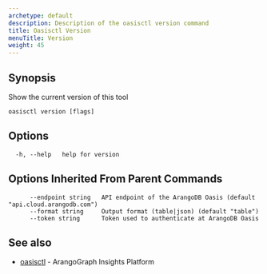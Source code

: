 ```yaml
---
archetype: default
description: Description of the oasisctl version command
title: Oasisctl Version
menuTitle: Version
weight: 45
---
```

## Synopsis
Show the current version of this tool

```
oasisctl version [flags]
```

## Options
```
  -h, --help   help for version
```

## Options Inherited From Parent Commands
```
      --endpoint string   API endpoint of the ArangoDB Oasis (default "api.cloud.arangodb.com")
      --format string     Output format (table|json) (default "table")
      --token string      Token used to authenticate at ArangoDB Oasis
```

## See also
* [oasisctl](options.md)	 - ArangoGraph Insights Platform

